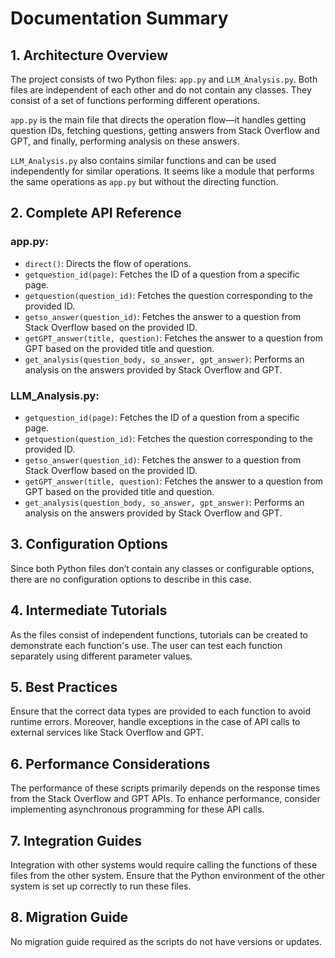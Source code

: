 # Documentation Summary

## 1. Architecture Overview
The project consists of two Python files: `app.py` and `LLM_Analysis.py`. Both files are independent of each other and do not contain any classes. They consist of a set of functions performing different operations.

`app.py` is the main file that directs the operation flow—it handles getting question IDs, fetching questions, getting answers from Stack Overflow and GPT, and finally, performing analysis on these answers.

`LLM_Analysis.py` also contains similar functions and can be used independently for similar operations. It seems like a module that performs the same operations as `app.py` but without the directing function.

## 2. Complete API Reference

### app.py:
- `direct()`: Directs the flow of operations.
- `getquestion_id(page)`: Fetches the ID of a question from a specific page.
- `getquestion(question_id)`: Fetches the question corresponding to the provided ID.
- `getso_answer(question_id)`: Fetches the answer to a question from Stack Overflow based on the provided ID.
- `getGPT_answer(title, question)`: Fetches the answer to a question from GPT based on the provided title and question.
- `get_analysis(question_body, so_answer, gpt_answer)`: Performs an analysis on the answers provided by Stack Overflow and GPT.

### LLM_Analysis.py:
- `getquestion_id(page)`: Fetches the ID of a question from a specific page.
- `getquestion(question_id)`: Fetches the question corresponding to the provided ID.
- `getso_answer(question_id)`: Fetches the answer to a question from Stack Overflow based on the provided ID.
- `getGPT_answer(title, question)`: Fetches the answer to a question from GPT based on the provided title and question.
- `get_analysis(question_body, so_answer, gpt_answer)`: Performs an analysis on the answers provided by Stack Overflow and GPT.

## 3. Configuration Options
Since both Python files don’t contain any classes or configurable options, there are no configuration options to describe in this case.

## 4. Intermediate Tutorials
As the files consist of independent functions, tutorials can be created to demonstrate each function's use. The user can test each function separately using different parameter values.

## 5. Best Practices
Ensure that the correct data types are provided to each function to avoid runtime errors. Moreover, handle exceptions in the case of API calls to external services like Stack Overflow and GPT.

## 6. Performance Considerations
The performance of these scripts primarily depends on the response times from the Stack Overflow and GPT APIs. To enhance performance, consider implementing asynchronous programming for these API calls.

## 7. Integration Guides
Integration with other systems would require calling the functions of these files from the other system. Ensure that the Python environment of the other system is set up correctly to run these files.

## 8. Migration Guide
No migration guide required as the scripts do not have versions or updates.